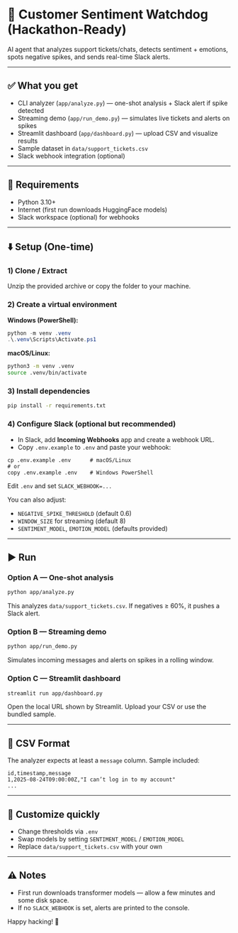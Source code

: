 # 🐶 Customer Sentiment Watchdog (Hackathon-Ready)

AI agent that analyzes support tickets/chats, detects sentiment + emotions, spots negative spikes, and sends real-time Slack alerts.

---

## ✅ What you get
- CLI analyzer (`app/analyze.py`) — one-shot analysis + Slack alert if spike detected
- Streaming demo (`app/run_demo.py`) — simulates live tickets and alerts on spikes
- Streamlit dashboard (`app/dashboard.py`) — upload CSV and visualize results
- Sample dataset in `data/support_tickets.csv`
- Slack webhook integration (optional)

---

## 🧰 Requirements
- Python 3.10+
- Internet (first run downloads HuggingFace models)
- Slack workspace (optional) for webhooks

---

## ⬇️ Setup (One-time)

### 1) Clone / Extract
Unzip the provided archive or copy the folder to your machine.

### 2) Create a virtual environment

**Windows (PowerShell):**
```powershell
python -m venv .venv
.\.venv\Scripts\Activate.ps1
```

**macOS/Linux:**
```bash
python3 -m venv .venv
source .venv/bin/activate
```

### 3) Install dependencies
```bash
pip install -r requirements.txt
```

### 4) Configure Slack (optional but recommended)
- In Slack, add **Incoming Webhooks** app and create a webhook URL.
- Copy `.env.example` to `.env` and paste your webhook:
```
cp .env.example .env      # macOS/Linux
# or
copy .env.example .env    # Windows PowerShell
```
Edit `.env` and set `SLACK_WEBHOOK=...`

You can also adjust:
- `NEGATIVE_SPIKE_THRESHOLD` (default 0.6)
- `WINDOW_SIZE` for streaming (default 8)
- `SENTIMENT_MODEL`, `EMOTION_MODEL` (defaults provided)

---

## ▶️ Run

### Option A — One-shot analysis
```bash
python app/analyze.py
```
This analyzes `data/support_tickets.csv`. If negatives ≥ 60%, it pushes a Slack alert.

### Option B — Streaming demo
```bash
python app/run_demo.py
```
Simulates incoming messages and alerts on spikes in a rolling window.

### Option C — Streamlit dashboard
```bash
streamlit run app/dashboard.py
```
Open the local URL shown by Streamlit. Upload your CSV or use the bundled sample.

---

## 📁 CSV Format
The analyzer expects at least a `message` column. Sample included:
```csv
id,timestamp,message
1,2025-08-24T09:00:00Z,"I can’t log in to my account"
...
```

---

## 🧪 Customize quickly
- Change thresholds via `.env`
- Swap models by setting `SENTIMENT_MODEL` / `EMOTION_MODEL`
- Replace `data/support_tickets.csv` with your own

---

## ⚠️ Notes
- First run downloads transformer models — allow a few minutes and some disk space.
- If no `SLACK_WEBHOOK` is set, alerts are printed to the console.

Happy hacking! 🚀

